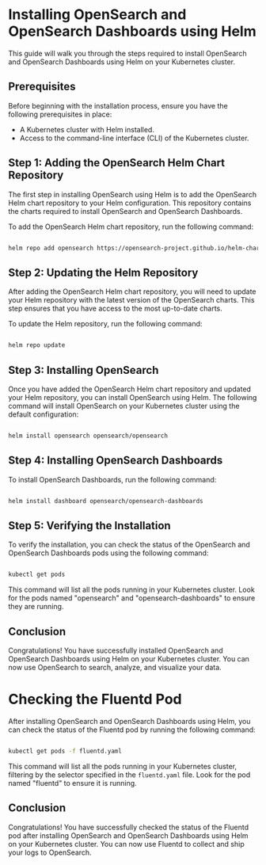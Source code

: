 # Installing OpenSearch and OpenSearch Dashboards using Helm

This guide will walk you through the steps required to install OpenSearch and OpenSearch Dashboards using Helm on your Kubernetes cluster.

## Prerequisites

Before beginning with the installation process, ensure you have the following prerequisites in place:

- A Kubernetes cluster with Helm installed.
- Access to the command-line interface (CLI) of the Kubernetes cluster.

## Step 1: Adding the OpenSearch Helm Chart Repository

The first step in installing OpenSearch using Helm is to add the OpenSearch Helm chart repository to your Helm configuration. This repository contains the charts required to install OpenSearch and OpenSearch Dashboards.

To add the OpenSearch Helm chart repository, run the following command:

```sh

helm repo add opensearch https://opensearch-project.github.io/helm-charts/

```

## Step 2: Updating the Helm Repository

After adding the OpenSearch Helm chart repository, you will need to update your Helm repository with the latest version of the OpenSearch charts. This step ensures that you have access to the most up-to-date charts.

To update the Helm repository, run the following command:

```sh

helm repo update

```

## Step 3: Installing OpenSearch

Once you have added the OpenSearch Helm chart repository and updated your Helm repository, you can install OpenSearch using Helm. The following command will install OpenSearch on your Kubernetes cluster using the default configuration:

```sh

helm install opensearch opensearch/opensearch

```

## Step 4: Installing OpenSearch Dashboards

To install OpenSearch Dashboards, run the following command:

```sh

helm install dashboard opensearch/opensearch-dashboards

```

## Step 5: Verifying the Installation

To verify the installation, you can check the status of the OpenSearch and OpenSearch Dashboards pods using the following command:

```sh

kubectl get pods

```


This command will list all the pods running in your Kubernetes cluster. Look for the pods named "opensearch" and "opensearch-dashboards" to ensure they are running.

## Conclusion

Congratulations! You have successfully installed OpenSearch and OpenSearch Dashboards using Helm on your Kubernetes cluster. You can now use OpenSearch to search, analyze, and visualize your data.


# Checking the Fluentd Pod

After installing OpenSearch and OpenSearch Dashboards using Helm, you can check the status of the Fluentd pod by running the following command:


```sh

kubectl get pods -f fluentd.yaml

```


This command will list all the pods running in your Kubernetes cluster, filtering by the selector specified in the `fluentd.yaml` file. Look for the pod named "fluentd" to ensure it is running.

## Conclusion

Congratulations! You have successfully checked the status of the Fluentd pod after installing OpenSearch and OpenSearch Dashboards using Helm on your Kubernetes cluster. You can now use Fluentd to collect and ship your logs to OpenSearch.
